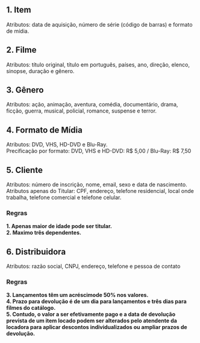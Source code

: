 ## 1. Item  
Atributos: data de aquisição, número de série (código de barras) e formato de mídia.  

## 2. Filme  
Atributos: título original, título em português, países, ano, direção, elenco, sinopse, duração e gênero.  

## 3. Gênero  
Atributos: ação, animação, aventura, comédia, documentário, drama, ficção, guerra, musical, policial, romance, suspense e terror.  

## 4. Formato de Mídia  
Atributos: DVD, VHS, HD-DVD e Blu-Ray.  
Precificação por formato: DVD, VHS e HD-DVD: R$ 5,00 / Blu-Ray: R$ 7,50  

## 5. Cliente  
Atributos: número de inscrição, nome, email, sexo e data de nascimento.  
Atributos apenas do Titular: CPF, endereço, telefone residencial, local onde trabalha, telefone comercial e telefone celular.  

### Regras  
**1. Apenas maior de idade pode ser titular.**  
**2. Maximo três dependentes.**  

## 6. Distribuidora  
Atributos: razão social, CNPJ, endereço, telefone e pessoa de contato  

### Regras  
**3. Lançamentos têm um acréscimode 50% nos valores.**  
**4. Prazo para devolução é de um dia para lançamentos e três dias para filmes do catálogo.**  
**5. Contudo, o valor a ser efetivamente pago e a data de devolução prevista de um item locado podem ser alterados pelo atendente da locadora para aplicar descontos individualizados ou ampliar prazos de devolução.**  
